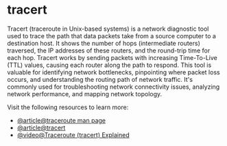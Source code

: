 # tracert

Tracert (traceroute in Unix-based systems) is a network diagnostic tool used to trace the path that data packets take from a source computer to a destination host. It shows the number of hops (intermediate routers) traversed, the IP addresses of these routers, and the round-trip time for each hop. Tracert works by sending packets with increasing Time-To-Live (TTL) values, causing each router along the path to respond. This tool is valuable for identifying network bottlenecks, pinpointing where packet loss occurs, and understanding the routing path of network traffic. It's commonly used for troubleshooting network connectivity issues, analyzing network performance, and mapping network topology.

Visit the following resources to learn more:

- [@article@traceroute man page](https://linux.die.net/man/8/traceroute)
- [@article@tracert](https://learn.microsoft.com/en-us/windows-server/administration/windows-commands/tracert)
- [@video@Traceroute (tracert) Explained](https://www.youtube.com/watch?v=up3bcBLZS74)